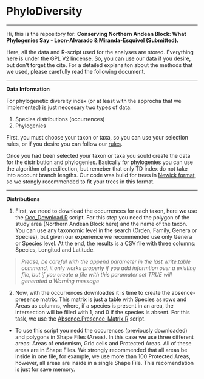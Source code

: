 # PhyloDiversity
___

Hi, this is the repository for: **Conserving Northern Andean Block: What Phylogenies Say - Leon-Alvarado & Miranda-Esquivel (Submitted).**

Here, all the data and R-script used for the analyses are stored. Everything here is under the GPL V2 lincense. So, you can use our data if you desire, but don't forget the cite. For a detailed explanaiton about the methods that we used, please carefully read the following document. 

___

**Data Information**

For phylogenetic diversity index (or at least with the approcha that we implemented) is just neccesary two types of data:

  1. Species distributions (occurrences)
  2. Phylogenies
  
  
First, you must choose your taxon or taxa, so you can use your selection rules, or if you desire you can follow our [rules](https://github.com/oleon12/PhyloDiversity/blob/master/Img/Diagrama_Flujo.png).

Once you had been selected your taxon or taxa you sould create the data for the distribution and phylogenies. Basically for phylogenies you can use the algorithm of predilection, but remeber that only TD index do not take into account branch lengths. Our code was build for trees in [Newick format](http://evolution.genetics.washington.edu/phylip/newicktree.html), so we stongly recommended to fit your trees in this format.

___

**Distributions**


1. First, we need to download the occurrences for each taxon, here we use the [Occ_Download.R](https://github.com/oleon12/PhyloDiversity/blob/master/R/Occ_Download.R) script. For this step you need the polygon of the study area (Northern Andean Block here) and the name of the taxon. You can use any taxonomic level in the search (Orden, Family, Genera or Species), but given our experience we recommended use only Genera or Species level. At the end, the results is a CSV file with three columns: Species, Longitud and Latitude.

> _Please, be careful with the append parameter in the last write.table command, it only works properly if you add informtion over a existing file, but if you create a file with this paramater set TRUE will generated a Warning message_

2. Now, with the occurrences downloades it is time to create the absence-presence matrix. This matrix is just a table with Species as rows and Areas as columns, where, if a species is present in an area, the intersection will be filled with 1, and 0 if the species is absent. For this task, we use the [Absence.Presence_Matrix.R](https://github.com/oleon12/PhyloDiversity/blob/master/R/Absence.Presence_Matrix.R) script. 

  - To use this script you nedd the occurences (previously downloaded) and polygons in Shape Files (Areas). In this case we use three different areas: Areas of endemism, Grid cells and Protected Areas. All of these areas are in Shape Files. We strongly recommended that all areas be inside in one file, for example, we use more than 100 Protected Areas, however, all areas are inside in a single Shape File. This recomendation is just for save memory.
